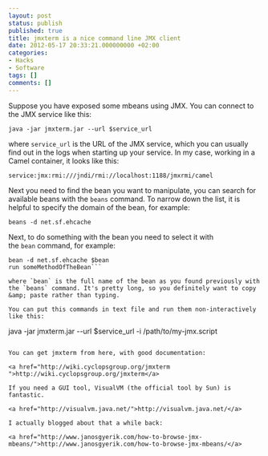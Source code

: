 ```yaml
---
layout: post
status: publish
published: true
title: jmxterm is a nice command line JMX client
date: 2012-05-17 20:33:21.000000000 +02:00
categories:
- Hacks
- Software
tags: []
comments: []
---
```

Suppose you have exposed some mbeans using JMX. You can connect to the JMX service like this:

```
java -jar jmxterm.jar --url $service_url
```

where `service_url` is the URL of the JMX service, which you can usually find out in the logs when starting up your service. In my case, working in a Camel container, it looks like this:

```
service:jmx:rmi:///jndi/rmi://localhost:1188/jmxrmi/camel
```

Next you need to find the bean you want to manipulate, you can search for available beans with the `beans` command. To narrow down the list, it is helpful to specify the domain of the bean, for example:

```
beans -d net.sf.ehcache
```

Next, to do something with the bean you need to select it with the `bean` command, for example:

```
bean -d net.sf.ehcache $bean
run someMethodOfTheBean```

where `bean` is the full name of the bean as you found previously with the `beans` command. It's pretty long, so you definitely want to copy &amp; paste rather than typing.

You can put this commands in text file and run them non-interactively like this:

```
java -jar jmxterm.jar --url $service_url -i /path/to/my-jmx.script
```

You can get jmxterm from here, with good documentation:

<a href="http://wiki.cyclopsgroup.org/jmxterm  ">http://wiki.cyclopsgroup.org/jmxterm</a>

If you need a GUI tool, VisualVM (the official tool by Sun) is fantastic.

<a href="http://visualvm.java.net/">http://visualvm.java.net/</a>

I actually blogged about that a while back:

<a href="http://www.janosgyerik.com/how-to-browse-jmx-mbeans/">http://www.janosgyerik.com/how-to-browse-jmx-mbeans/</a>

